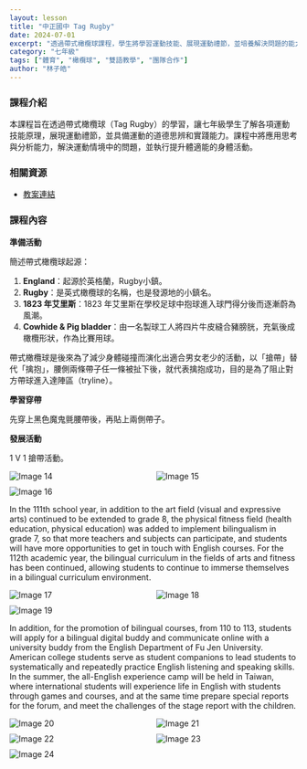 ```yaml
---
layout: lesson
title: "中正國中 Tag Rugby"
date: 2024-07-01
excerpt: "透過帶式橄欖球課程，學生將學習運動技能、展現運動禮節，並培養解決問題的能力，同時提升體適能。"
category: "七年級"
tags: ["體育", "橄欖球", "雙語教學", "團隊合作"]
author: "林子皓"
---
```


### 課程介紹

本課程旨在透過帶式橄欖球（Tag Rugby）的學習，讓七年級學生了解各項運動技能原理，展現運動禮節，並具備運動的道德思辨和實踐能力。課程中將應用思考與分析能力，解決運動情境中的問題，並執行提升體適能的身體活動。

### 相關資源

* [教案連結](https://drive.google.com/file/d/1Oz-3qMaT7eWldgaxqlJehQOwn5NUa_H1/view?usp=drive_link)

### 課程內容

**準備活動**

簡述帶式橄欖球起源：
1.  **England**：起源於英格蘭，Rugby小鎮。
2.  **Rugby**：是英式橄欖球的名稱，也是發源地的小鎮名。
3.  **1823 年艾里斯**：1823 年艾里斯在學校足球中抱球進入球門得分後而逐漸蔚為風潮。
4.  **Cowhide & Pig bladder**：由一名製球工人將四片牛皮縫合豬膀胱，充氣後成橄欖形狀，作為比賽用球。

帶式橄欖球是後來為了減少身體碰撞而演化出適合男女老少的活動，以「搶帶」替代「擒抱」，腰側兩條帶子任一條被扯下後，就代表擒抱成功，目的是為了阻止對方帶球進入達陣區（tryline）。

**學習穿帶**

先穿上黑色魔鬼氈腰帶後，再貼上兩側帶子。

**發展活動**

1 V 1 搶帶活動。

<div style="display: flex; flex-direction: row; flex-wrap: wrap; gap: 10px; margin-bottom: 10px;">
    <img src="https://lh3.googleusercontent.com/xT9M4MnBlKS5zX2vw7CcAv3c0zgJnrH8AlPm8PP-EEN152_-1l1txr6yKanWL2oqAWre9JduVSKOWuyXW2aTnTm-tpLlt8vcPkRDjL5SHpk8_9AJlHHXpFxPhnMnA2KJ7mLZzceAmDdZtKdzkS_7UoJdNjJYyKu2jVVr_jWISPFRs29Lvn-IIA=w1280" alt="Image 14" style="flex: 1; min-width: 48%; object-fit: cover;">
    <img src="https://lh5.googleusercontent.com/BiIbbWMjXoCPALRwg3zzPpiqLTC3PxMKx0BWCTSgeyBG8YwbSyl5f8n1SFvscUGR9Ge9qBu8QZDmpxFNS2Gr-yuMvgBW8yx3_5iSedIoZQ7gxoUMEsBNBt9KDS8ea74oOhaix_N87f6RoYE7vt1yoPRvU5DC_gxNmRoZgLgRgduzSS9p_LP3tg=w1280" alt="Image 15" style="flex: 1; min-width: 48%; object-fit: cover;">
</div>

<div style="margin-bottom: 10px;">
    <img src="https://lh5.googleusercontent.com/3xmz_h0TIhv5RKjsaesvnrG_XlKfEvrvUtFbEfgNt1Lf7czZhuqNwbzwfo52z5CzgrT3u3XepuJQJHbdxSh85NlAaaf2JtYtm4H2AbiV6Nak5n2aa3nrDucAd_8WQ8e6AINX7gB5cJu8ADLJaoP89RUwBndAX69THnBn0pM5OkzppDlDydf0oQ=w1280" alt="Image 16" style="max-width: 100%;">
</div>

In the 111th school year, in addition to the art field (visual and expressive arts) continued to be extended to grade 8, the physical fitness field (health education, physical education) was added to implement bilingualism in grade 7, so that more teachers and subjects can participate, and students will have more opportunities to get in touch with English courses. For the 112th academic year, the bilingual curriculum in the fields of arts and fitness has been continued, allowing students to continue to immerse themselves in a bilingual curriculum environment.

<div style="display: flex; flex-direction: row; flex-wrap: wrap; gap: 10px; margin-bottom: 10px;">
    <img src="https://lh3.googleusercontent.com/s4xFxRB6pNyeuG-vdkxeao3072w9lVPU0ZqcJwoRGtgzyZOCZB0mjHoQ0-kjXzXZV985tx6gG43wz_QFXagi5sAdGmya2HTE9pDr0GW_jIKQsfX7FlkODPqaa72eH4XEISryCw-TtUtcOWo50UZWZov6wA4O25jkqEZ8IJG18VdElAA4lhmjuQ=w1280" alt="Image 17" style="flex: 1; min-width: 48%; object-fit: cover;">
    <img src="https://lh5.googleusercontent.com/6SsGmjDygd5sfGBxBJsjTf0WNbAyx_OtdUZdCE6A63VA40QA_GZIJcyg9dXdONUY03NRJTSZJTfQLeedewZiTYNaaVFVyebnpWrmkGploa1ApKy294BKY6d4wfmlahmpUycZCRWgGiI5QZepq-WOzouvRyFVyDc1Vvk29YQ8u47Hy6EAf08vqg=w1280" alt="Image 18" style="flex: 1; min-width: 48%; object-fit: cover;">
</div>

<div style="margin-bottom: 10px;">
    <img src="https://lh6.googleusercontent.com/waK8WxNdUkHTbv__Z6MPkqIRd1P5spPGYemaoSx44EzKiGUCWr4NtAASar5ap_FNXyW09XSm7mtTGnp2X1lQIQHLbXqbozL1NJRC5FhJHRDW3LAKr2YZuYx3e2YuBf-Iu8iiAR7a-nrW3I0QwTHARDOp8OI6fbJ_1mgdMuWaK-pEaS_EX6taZQ=w1280" alt="Image 19" style="max-width: 100%;">
</div>

In addition, for the promotion of bilingual courses, from 110 to 113, students will apply for a bilingual digital buddy and communicate online with a university buddy from the English Department of Fu Jen University. American college students serve as student companions to lead students to systematically and repeatedly practice English listening and speaking skills. In the summer, the all-English experience camp will be held in Taiwan, where international students will experience life in English with students through games and courses, and at the same time prepare special reports for the forum, and meet the challenges of the stage report with the children.

<div style="display: flex; flex-direction: row; flex-wrap: wrap; gap: 10px; margin-bottom: 10px;">
    <img src="https://lh4.googleusercontent.com/OnfofaPc1-lO0P-zj_3jsGK0O3sANIFRe9joyPz2VuDDpskQHaJu_cTD-eef4C20AoeHlueszuu1Clyay0OuXfVn-nCCOAv_6nwmXn_Fu0kq6FIEpuwuUC9PBsYoIQknqr7n97Cx4ifjxZzNWtQRbGa22aYpAN5581Jqmkq45zNKflxtuA5XHw=w1280" alt="Image 20" style="flex: 1; min-width: 48%; object-fit: cover;">
    <img src="https://lh4.googleusercontent.com/V4wQL03lYAbVQTiMvh0Hi78NygmMF-GWfue2-yntMWzVyjKJemCxHWHcrgI5hPVMGA4XQziYWk1n4QE9aHO4nYzZaxmzMbZs3uyrdi_MifRsuWtAecxhQ7ZMp1lZmBO37FnhFCv2HNaIjA22ZRQ8zbBqRWspcQNRf3rIqm4UZ_7l1969R_T2_A=w1280" alt="Image 21" style="flex: 1; min-width: 48%; object-fit: cover;">
</div>

<div style="display: flex; flex-direction: row; flex-wrap: wrap; gap: 10px; margin-bottom: 10px;">
    <img src="https://lh3.googleusercontent.com/m_ZF0-_HDuI0rG-AFeLrmCG893rTagyBFanbfAvs5y5PyNK_3FqDVzSpyiJ12xkFHvo1-zQjIXl7LFikJadAoCxwAOX3bGOA4NQkRKfdDtczescQ6GO8p0Zt1EH26lofpoZjr2cRgMw4fo1TH6FtbVpUKhxVf0jdofax7zVBZ9Kf54CnoJKYfw=w1280" alt="Image 22" style="flex: 1; min-width: 48%; object-fit: cover;">
    <img src="https://lh5.googleusercontent.com/mng46ehNUb-6FFXDY2wYv9TWIUrOh39Sn8T6QMdRnfmOxtxILcCjlyOeWpYMKPyqEny1h-rXTQ7ATMaFEY1CH80gQgFZI3dpSD4hEku6K8uZ3gVJwmZCyC-ZHm8DFVLfO1pl23GYZOiQSI4lBsSFvr65rOqCi2imzxa8xUwP1h7l8pJNAdYLlQ=w1280" alt="Image 23" style="flex: 1; min-width: 48%; object-fit: cover;">
</div>

<div style="margin-bottom: 10px;">
    <img src="https://lh6.googleusercontent.com/gSxlO6Pe6DOCC1GP_CLJ_K7X8ZKERWw0828QJtqueWhyUzjFLDsil7VTuLlHlN4pQGfxJmlbMrGwgeffoOlp_7Px_5xlc_PGgI8wlP2d3ftqCFW_vb0u8nPY-oouywENA3l0l27jj6o-0Zp5CDUxAwEBNymUSjauAA94lSeQtjd5tPv9xLI=w1280" alt="Image 24" style="max-width: 100%;">
</div>



